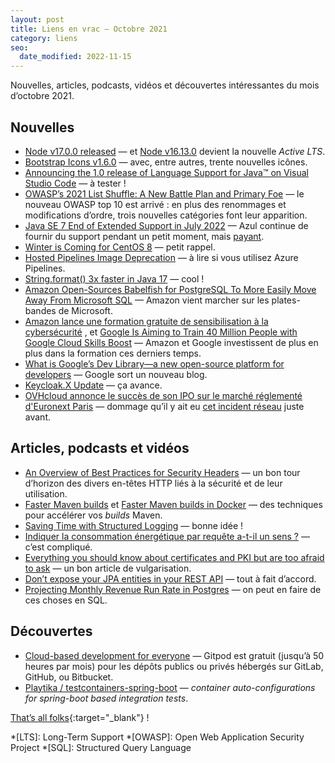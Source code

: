 ```yaml
---
layout: post
title: Liens en vrac — Octobre 2021
category: liens
seo:
  date_modified: 2022-11-15
---
```


Nouvelles, articles, podcasts, vidéos et découvertes intéressantes du mois d’octobre 2021.

## Nouvelles

- [Node v17.0.0 released](https://nodejs.org/en/blog/release/v17.0.0/)
  — et [Node v16.13.0](https://nodejs.org/en/blog/release/v16.13.0/) devient la nouvelle _Active LTS_.
- [Bootstrap Icons v1.6.0](https://blog.getbootstrap.com/2021/10/13/bootstrap-icons-1-6-0/)
  — avec, entre autres, trente nouvelles icônes.
- [Announcing the 1.0 release of Language Support for Java™ on Visual Studio Code](https://devblogs.microsoft.com/java/language-server-1-0/)
  — à tester !
- [OWASP’s 2021 List Shuffle: A New Battle Plan and Primary Foe](https://owasp.org/Top10/)
  — le nouveau OWASP top 10 est arrivé : en plus des renommages et modifications d’ordre, trois nouvelles catégories
  font leur apparition.
- [Java SE 7 End of Extended Support in July 2022](https://blogs.oracle.com/java/post/java-se-7-end-of-extended-support-in-july-2022)
  — Azul continue de fournir du support pendant un petit moment, mais
  [payant](https://www.azul.com/products/azul-support-roadmap/).
- [Winter is Coming for CentOS 8](https://thehackernews.com/2021/10/winter-is-coming-for-centos-8.html)
  — petit rappel.
- [Hosted Pipelines Image Deprecation](https://devblogs.microsoft.com/devops/hosted-pipelines-image-deprecation/)
  — à lire si vous utilisez Azure Pipelines.
- [String.format() 3x faster in Java 17](https://www.javaspecialists.eu/archive/Issue294-String.format-3x-faster-in-Java-17.html)
  — cool !
- [Amazon Open-Sources Babelfish for PostgreSQL To More Easily Move Away From Microsoft SQL](https://www.phoronix.com/scan.php?page=news_item&px=Babelfish-PostgreSQL)
  — Amazon vient marcher sur les plates-bandes de Microsoft.
- [Amazon lance une formation gratuite de sensibilisation à la cybersécurité](https://www.programmez.com/actualites/amazon-lance-une-formation-gratuite-de-sensibilisation-la-cybersecurite-33200)
  ,
  et [Google Is Aiming to Train 40 Million People with Google Cloud Skills Boost](https://www.infoq.com/news/2021/10/google-cloud-skills-boost/)
  — Amazon et Google investissent de plus en plus dans la formation ces derniers temps.
- [What is Google’s Dev Library––a new open-source platform for developers](https://developers.googleblog.com/2021/10/what-is-the-dev-library.html)
  — Google sort un nouveau blog.
- [Keycloak.X Update](https://www.keycloak.org/2021/10/keycloak-x-update)
  — ça avance.
- [OVHcloud annonce le succès de son IPO sur le marché réglementé d'Euronext Paris](https://corporate.ovhcloud.com/fr/newsroom/news/success-initial-public-offering-euronextparis/)
  — dommage qu’il y ait eu [cet incident réseau](https://corporate.ovhcloud.com/fr/newsroom/news/network-incident/)
  juste avant.

## Articles, podcasts et vidéos

- [An Overview of Best Practices for Security Headers](https://developer.okta.com/blog/2021/10/18/security-headers-best-practices)
  — un bon tour d’horizon des divers en-têtes HTTP liés à la sécurité et de leur utilisation.
- [Faster Maven builds](https://blog.frankel.ch/faster-maven-builds/1/)
  et [Faster Maven builds in Docker](https://blog.frankel.ch/faster-maven-builds/2/)
  — des techniques pour accélérer vos _builds_ Maven.
- [Saving Time with Structured Logging](https://reflectoring.io/structured-logging/)
  — bonne idée !
- [Indiquer la consommation énergétique par requête a-t-il un sens ?](https://www.bortzmeyer.org/conso-electrique-moyenne.html)
  — c’est compliqué.
- [Everything you should know about certificates and PKI but are too afraid to ask](https://smallstep.com/blog/everything-pki/)
  — un bon article de vulgarisation.
- [Don’t expose your JPA entities in your REST API](https://thorben-janssen.com/dont-expose-entities-in-api/)
  — tout à fait d’accord.
- [Projecting Monthly Revenue Run Rate in Postgres](https://blog.crunchydata.com/blog/postgres-queries-for-projecting-monthly-revenue-run-rate)
  — on peut en faire de ces choses en SQL.

## Découvertes

- [Cloud-based development for everyone](https://www.gitpod.io/blog/cloud-based-development-for-everyone)
  — Gitpod est gratuit (jusqu’à 50 heures par mois) pour les dépôts publics ou privés hébergés sur GitLab, GitHub, ou
  Bitbucket.
- [Playtika / testcontainers-spring-boot](https://github.com/Playtika/testcontainers-spring-boot)
  — _container auto-configurations for spring-boot based integration tests_.

[That’s all folks](https://www.youtube.com/watch?v=f2bwpabIi90 "Dom La Nena - Gracias a la Vida"){:target="_blank"} !

<!-- prettier-ignore-start -->
*[LTS]: Long-Term Support
*[OWASP]: Open Web Application Security Project
*[SQL]: Structured Query Language
<!-- prettier-ignore-end -->
